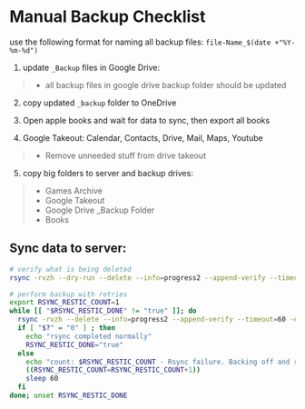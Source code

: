 # Manual Backup Checklist

use the following format for naming all backup files: `file-Name_$(date +"%Y-%m-%d")`

1) update `_Backup` files in Google Drive:
> - all backup files in google drive backup folder should be updated  

2) copy updated `_backup` folder to OneDrive

3) Open apple books and wait for data to sync, then export all books

4) Google Takeout: Calendar, Contacts, Drive, Mail, Maps, Youtube
> - Remove unneeded stuff from drive takeout

5) copy big folders to server and backup drives:
> - Games Archive
> - Google Takeout
> - Google Drive _Backup Folder
> - Books

## Sync data to server:
```bash
# verify what is being deleted
rsync -rvzh --dry-run --delete --info=progress2 --append-verify --timeout=60 -e 'ssh -p 2215' "/mnt/g/BACKUP/" "bevrist@play.brettevrist.net:/mnt/6TB-5400RPM/BACKUP/" | grep "deleting"
```
```bash
# perform backup with retries
export RSYNC_RESTIC_COUNT=1
while [[ "$RSYNC_RESTIC_DONE" != "true" ]]; do
  rsync -rvzh --delete --info=progress2 --append-verify --timeout=60 -e 'ssh -p 2215' "/mnt/g/BACKUP/" "bevrist@play.brettevrist.net:/mnt/6TB-5400RPM/BACKUP/"
  if [ "$?" = "0" ] ; then
    echo "rsync completed normally"
    RSYNC_RESTIC_DONE="true"
  else
    echo "count: $RSYNC_RESTIC_COUNT - Rsync failure. Backing off and retrying..."
    ((RSYNC_RESTIC_COUNT=RSYNC_RESTIC_COUNT+1))
    sleep 60
  fi
done; unset RSYNC_RESTIC_DONE
```
